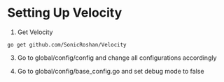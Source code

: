 # Setting Up Velocity

1. Get Velocity 
```
go get github.com/SonicRoshan/Velocity
```

3. Go to global/config/config and change all configurations accordingly

2. Go to global/config/base_config.go and set debug mode to false